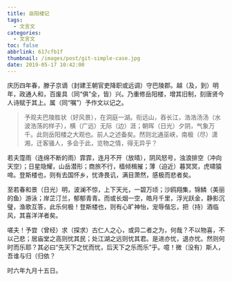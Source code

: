 ```yaml
---
title: 岳阳楼记
tags:
  - 文言文
categories:
  - 文言文
toc: false
abbrlink: 617cfb1f
thumbnail: /images/post/git-simple-case.jpg
date: 2019-05-17 10:42:00
---
```


庆历四年春，滕子京谪（封建王朝官吏降职或远调）守巴陵郡。越（及，到）明年，政通人和，百废具（同“俱”全，皆）兴。乃重修岳阳楼，增其旧制，刻唐贤今人诗赋于其上。属（同“嘱”）予作文以记之。 
<!--more-->
> 予观夫巴陵胜状（好风景），在洞庭一湖。衔远山，吞长江，浩浩汤汤（水波浩荡的样子），横（广远）无际（边）涯；朝晖（日光）夕阴，气象万千。此则岳阳楼之大观也。前人之述备矣。然则北通巫峡，南极（尽）潇湘，迁客骚人，多会于此，览物之情，得无异乎？ 

若夫霪雨（连绵不断的雨）霏霏，连月不开（放晴），阴风怒号，浊浪排空（冲向天空）；日星隐耀，山岳潜形；商旅不行，樯倾楫摧；薄（迫近）暮冥冥，虎啸猿啼。登斯楼也，则有去国怀乡，忧谗畏讥，满目萧然，感极而悲者矣。 

至若春和景（日光）明，波澜不惊，上下天光，一碧万顷；沙鸥翔集，锦鳞（美丽的鱼）游泳；岸芷汀兰，郁郁青青。而或长烟一空，皓月千里，浮光跃金，静影沉璧，渔歌互答，此乐何极！登斯楼也，则有心旷神怡，宠辱偕忘，把（持）酒临风，其喜洋洋者矣。 

嗟夫！予尝（曾经）求（探求）古仁人之心，或异二者之为，何哉？不以物喜，不以己悲；居庙堂之高则忧其民；处江湖之远则忧其君。是进亦忧，退亦忧。然则何时而乐耶？其必曰“先天下之忧而忧，后天下之乐而乐”乎。噫！微（没有）斯人，吾谁与归（归依？ 

时六年九月十五日。

